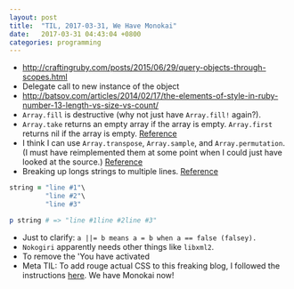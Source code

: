 ```yaml
---
layout: post
title:  "TIL, 2017-03-31, We Have Monokai"
date:   2017-03-31 04:43:04 +0800
categories: programming
---
```


- http://craftingruby.com/posts/2015/06/29/query-objects-through-scopes.html
- Delegate call to new instance of the object
- http://batsov.com/articles/2014/02/17/the-elements-of-style-in-ruby-number-13-length-vs-size-vs-count/
- `Array.fill` is destructive (why not just have `Array.fill!` again?).
- `Array.take` returns an empty array if the array is empty. `Array.first` returns nil if the array is empty. [Reference](http://stackoverflow.com/questions/16555206/arrays-in-ruby-take-vs-limit-vs-first)
- I think I can use `Array.transpose`, `Array.sample`, and `Array.permutation`. (I must have reimplemented them at some point when I could just have looked at the source.) [Reference](http://callahan.io/blog/2014/07/17/five-useful-ruby-array-methods/)
- Breaking up longs strings to multiple lines. [Reference](http://stackoverflow.com/questions/10522414/breaking-up-long-strings-on-multiple-lines-in-ruby-without-stripping-newlines)

``` ruby
string = "line #1"\
         "line #2"\
         "line #3"

p string # => "line #1line #2line #3"
```

- Just to clarify: `a ||= b means a = b when a == false (falsey).`
- `Nokogiri` apparently needs other things like `libxml2`.
- To remove the 'You have activated
- Meta TIL: To add rouge actual CSS to this freaking blog, I followed the instructions [here](https://github.com/jneen/rouge/issues/343). We have Monokai now!
